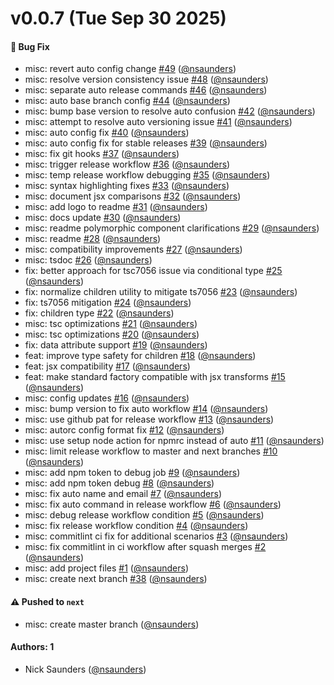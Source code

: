 # v0.0.7 (Tue Sep 30 2025)

#### 🐛 Bug Fix

- misc: revert auto config change [#49](https://github.com/renueljs/renuel/pull/49) ([@nsaunders](https://github.com/nsaunders))
- misc: resolve version consistency issue [#48](https://github.com/renueljs/renuel/pull/48) ([@nsaunders](https://github.com/nsaunders))
- misc: separate auto release commands [#46](https://github.com/renueljs/renuel/pull/46) ([@nsaunders](https://github.com/nsaunders))
- misc: auto base branch config [#44](https://github.com/renueljs/renuel/pull/44) ([@nsaunders](https://github.com/nsaunders))
- misc: bump base version to resolve auto confusion [#42](https://github.com/renueljs/renuel/pull/42) ([@nsaunders](https://github.com/nsaunders))
- misc: attempt to resolve auto versioning issue [#41](https://github.com/renueljs/renuel/pull/41) ([@nsaunders](https://github.com/nsaunders))
- misc: auto config fix [#40](https://github.com/renueljs/renuel/pull/40) ([@nsaunders](https://github.com/nsaunders))
- misc: auto config fix for stable releases [#39](https://github.com/renueljs/renuel/pull/39) ([@nsaunders](https://github.com/nsaunders))
- misc: fix git hooks [#37](https://github.com/renueljs/renuel/pull/37) ([@nsaunders](https://github.com/nsaunders))
- misc: trigger release workflow [#36](https://github.com/renueljs/renuel/pull/36) ([@nsaunders](https://github.com/nsaunders))
- misc: temp release workflow debugging [#35](https://github.com/renueljs/renuel/pull/35) ([@nsaunders](https://github.com/nsaunders))
- misc: syntax highlighting fixes [#33](https://github.com/renueljs/renuel/pull/33) ([@nsaunders](https://github.com/nsaunders))
- misc: document jsx comparisons [#32](https://github.com/renueljs/renuel/pull/32) ([@nsaunders](https://github.com/nsaunders))
- misc: add logo to readme [#31](https://github.com/renueljs/renuel/pull/31) ([@nsaunders](https://github.com/nsaunders))
- misc: docs update [#30](https://github.com/renueljs/renuel/pull/30) ([@nsaunders](https://github.com/nsaunders))
- misc: readme polymorphic component clarifications [#29](https://github.com/renueljs/renuel/pull/29) ([@nsaunders](https://github.com/nsaunders))
- misc: readme [#28](https://github.com/renueljs/renuel/pull/28) ([@nsaunders](https://github.com/nsaunders))
- misc: compatibility improvements [#27](https://github.com/renueljs/renuel/pull/27) ([@nsaunders](https://github.com/nsaunders))
- misc: tsdoc [#26](https://github.com/renueljs/renuel/pull/26) ([@nsaunders](https://github.com/nsaunders))
- fix: better approach for tsc7056 issue via conditional type [#25](https://github.com/renueljs/renuel/pull/25) ([@nsaunders](https://github.com/nsaunders))
- fix: normalize children utility to mitigate ts7056 [#23](https://github.com/renueljs/renuel/pull/23) ([@nsaunders](https://github.com/nsaunders))
- fix: ts7056 mitigation [#24](https://github.com/renueljs/renuel/pull/24) ([@nsaunders](https://github.com/nsaunders))
- fix: children type [#22](https://github.com/renueljs/renuel/pull/22) ([@nsaunders](https://github.com/nsaunders))
- misc: tsc optimizations [#21](https://github.com/renueljs/renuel/pull/21) ([@nsaunders](https://github.com/nsaunders))
- misc: tsc optimizations [#20](https://github.com/renueljs/renuel/pull/20) ([@nsaunders](https://github.com/nsaunders))
- fix: data attribute support [#19](https://github.com/renueljs/renuel/pull/19) ([@nsaunders](https://github.com/nsaunders))
- feat: improve type safety for children [#18](https://github.com/renueljs/renuel/pull/18) ([@nsaunders](https://github.com/nsaunders))
- feat: jsx compatibility [#17](https://github.com/renueljs/renuel/pull/17) ([@nsaunders](https://github.com/nsaunders))
- feat: make standard factory compatible with jsx transforms [#15](https://github.com/renueljs/renuel/pull/15) ([@nsaunders](https://github.com/nsaunders))
- misc: config updates [#16](https://github.com/renueljs/renuel/pull/16) ([@nsaunders](https://github.com/nsaunders))
- misc: bump version to fix auto workflow [#14](https://github.com/renueljs/renuel/pull/14) ([@nsaunders](https://github.com/nsaunders))
- misc: use github pat for release workflow [#13](https://github.com/renueljs/renuel/pull/13) ([@nsaunders](https://github.com/nsaunders))
- misc: autorc config format fix [#12](https://github.com/renueljs/renuel/pull/12) ([@nsaunders](https://github.com/nsaunders))
- misc: use setup node action for npmrc instead of auto [#11](https://github.com/renueljs/renuel/pull/11) ([@nsaunders](https://github.com/nsaunders))
- misc: limit release workflow to master and next branches [#10](https://github.com/renueljs/renuel/pull/10) ([@nsaunders](https://github.com/nsaunders))
- misc: add npm token to debug job [#9](https://github.com/renueljs/renuel/pull/9) ([@nsaunders](https://github.com/nsaunders))
- misc: add npm token debug [#8](https://github.com/renueljs/renuel/pull/8) ([@nsaunders](https://github.com/nsaunders))
- misc: fix auto name and email [#7](https://github.com/renueljs/renuel/pull/7) ([@nsaunders](https://github.com/nsaunders))
- misc: fix auto command in release workflow [#6](https://github.com/renueljs/renuel/pull/6) ([@nsaunders](https://github.com/nsaunders))
- misc: debug release workflow condition [#5](https://github.com/renueljs/renuel/pull/5) ([@nsaunders](https://github.com/nsaunders))
- misc: fix release workflow condition [#4](https://github.com/renueljs/renuel/pull/4) ([@nsaunders](https://github.com/nsaunders))
- misc: commitlint ci fix for additional scenarios [#3](https://github.com/renueljs/renuel/pull/3) ([@nsaunders](https://github.com/nsaunders))
- misc: fix commitlint in ci workflow after squash merges [#2](https://github.com/renueljs/renuel/pull/2) ([@nsaunders](https://github.com/nsaunders))
- misc: add project files [#1](https://github.com/renueljs/renuel/pull/1) ([@nsaunders](https://github.com/nsaunders))
- misc: create next branch [#38](https://github.com/renueljs/renuel/pull/38) ([@nsaunders](https://github.com/nsaunders))

#### ⚠️ Pushed to `next`

- misc: create master branch ([@nsaunders](https://github.com/nsaunders))

#### Authors: 1

- Nick Saunders ([@nsaunders](https://github.com/nsaunders))
